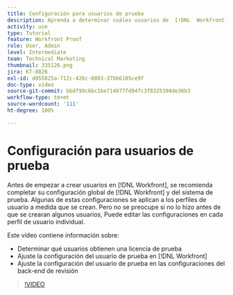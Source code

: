 ```yaml
---
title: Configuración para usuarios de prueba
description: Aprenda a determinar cuáles usuarios de  [!DNL  Workfront]  obtienen una licencia de revisión y, a continuación, ajuste la configuración de usuario en las configuraciones de tanto  [!DNL Workfront]  como el back-end.
activity: use
type: Tutorial
feature: Workfront Proof
role: User, Admin
level: Intermediate
team: Technical Marketing
thumbnail: 335126.png
jira: KT-8826
exl-id: d055825a-712c-426c-8803-37bb6105ce9f
doc-type: video
source-git-commit: bbdf99c6bc1be714077fd94fc3f8325394de36b3
workflow-type: tm+mt
source-wordcount: '111'
ht-degree: 100%

---
```


# Configuración para usuarios de prueba

Antes de empezar a crear usuarios en [!DNL  Workfront], se recomienda completar su configuración global de [!DNL Workfront] y del sistema de prueba. Algunas de estas configuraciones se aplican a los perfiles de usuario a medida que se crean. Pero no se preocupe si no lo hizo antes de que se crearan algunos usuarios, Puede editar las configuraciones en cada perfil de usuario individual.


Este vídeo contiene información sobre:

* Determinar qué usuarios obtienen una licencia de prueba
* Ajuste la configuración del usuario de prueba en [!DNL  Workfront]
* Ajuste la configuración del usuario de prueba en las configuraciones del back-end de revisión

>[!VIDEO](https://video.tv.adobe.com/v/335126/?quality=12&learn=on&enablevpops=1)

<!--
Lean More URLs
-->
